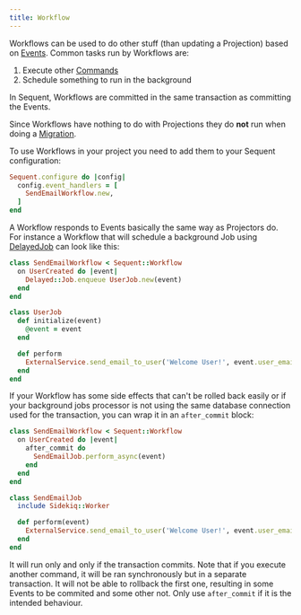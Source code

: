 ```yaml
---
title: Workflow
---
```


Workflows can be used to do other stuff (than updating a Projection) based on [Events](event.html). Common
tasks run by Workflows are:

1. Execute other [Commands](command.html)
2. Schedule something to run in the background

In Sequent, Workflows are committed in the same transaction as committing the Events.

Since Workflows have nothing to do with Projections they do **not** run when doing a [Migration](migrations.html).

To use Workflows in your project you need to add them to your Sequent configuration:

```ruby
Sequent.configure do |config|
  config.event_handlers = [
    SendEmailWorkflow.new,
  ]
end
```

A Workflow responds to Events basically the same way as Projectors do. For instance a Workflow
that will schedule a background Job using [DelayedJob](https://github.com/collectiveidea/delayed_job)
can look like this:

```ruby
class SendEmailWorkflow < Sequent::Workflow
  on UserCreated do |event|
    Delayed::Job.enqueue UserJob.new(event)
  end
end

class UserJob
  def initialize(event)
    @event = event
  end

  def perform
    ExternalService.send_email_to_user('Welcome User!', event.user_email_address)
  end
end
```

If your Workflow has some side effects that can't be rolled back easily or if your background jobs processor
is not using the same database connection used for the transaction, you can wrap it in an `after_commit` block:

```ruby
class SendEmailWorkflow < Sequent::Workflow
  on UserCreated do |event|
    after_commit do
      SendEmailJob.perform_async(event)
    end
  end
end

class SendEmailJob
  include Sidekiq::Worker

  def perform(event)
    ExternalService.send_email_to_user('Welcome User!', event.user_email_address)
  end
end
```

It will run only and only if the transaction commits. Note that if you execute another command, it will be ran
synchronously but in a separate transaction. It will not be able to rollback the first one, resulting in some
Events to be commited and some other not. Only use `after_commit` if it is the intended behaviour.

